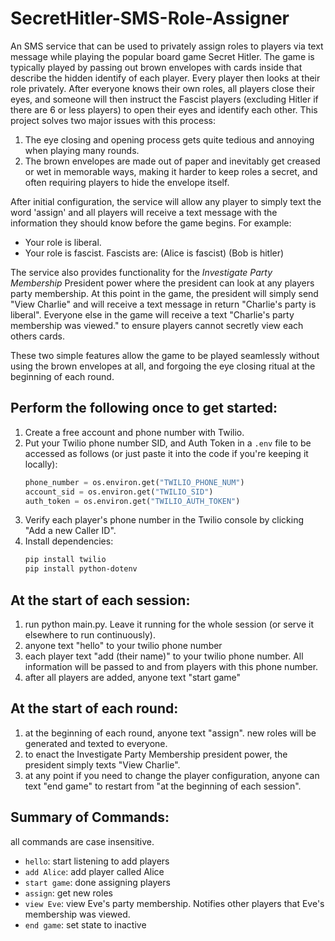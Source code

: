 # SecretHitler-SMS-Role-Assigner

An SMS service that can be used to privately assign roles to players via text message while playing the popular board game Secret Hitler. The game is typically played by passing out brown envelopes with cards inside that describe the hidden identify of each player. Every player then looks at their role privately. After everyone knows their own roles, all players close their eyes, and someone will then instruct the Fascist players (excluding Hitler if there are 6 or less players) to open their eyes and identify each other. This project solves two major issues with this process:
1. The eye closing and opening process gets quite tedious and annoying when playing many rounds.
2. The brown envelopes are made out of paper and inevitably get creased or wet in memorable ways, making it harder to keep roles a secret, and often requiring players to hide the envelope itself.

After initial configuration, the service will allow any player to simply text the word 'assign' and all players will receive a text message with the information they should know before the game begins. For example:
- Your role is liberal.
- Your role is fascist. Fascists are: (Alice is fascist) (Bob is hitler)

The service also provides functionality for the _Investigate Party Membership_ President power where the president can look at any players party membership. At this point in the game, the president will simply send "View Charlie" and will receive a text message in return "Charlie's party is liberal". Everyone else in the game will receive a text "Charlie's party membership was viewed." to ensure players cannot secretly view each others cards.

These two simple features allow the game to be played seamlessly without using the brown envelopes at all, and forgoing the eye closing ritual at the beginning of each round.

## Perform the following once to get started:
1. Create a free account and phone number with Twilio.
2. Put your Twilio phone number SID, and Auth Token in a `.env` file to be accessed as follows (or just paste it into the code if you're keeping it locally):
    ```python
    phone_number = os.environ.get("TWILIO_PHONE_NUM")
    account_sid = os.environ.get("TWILIO_SID")
    auth_token = os.environ.get("TWILIO_AUTH_TOKEN")
    ```
3. Verify each player's phone number in the Twilio console by clicking "Add a new Caller ID".
4. Install dependencies:
    ```bash
    pip install twilio
    pip install python-dotenv
    ```

## At the start of each session:
1. run python main.py. Leave it running for the whole session (or serve it elsewhere to run continuously).
2. anyone text "hello" to your twilio phone number
3. each player text "add (their name)" to your twilio phone number. All information will be passed to and from players with this phone number.
4. after all players are added, anyone text "start game"
## At the start of each round:
1. at the beginning of each round, anyone text "assign". new roles will be generated and texted to everyone.
2. to enact the Investigate Party Membership president power, the president simply texts "View Charlie".
3. at any point if you need to change the player configuration, anyone can text "end game" to restart from "at the beginning of each session".

## Summary of Commands:
all commands are case insensitive.
- `hello`: start listening to add players
- `add Alice`: add player called Alice
- `start game`: done assigning players
- `assign`: get new roles
- `view Eve`: view Eve's party membership. Notifies other players that Eve's membership was viewed.
- `end game`: set state to inactive
